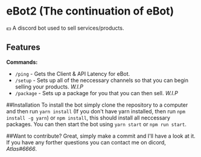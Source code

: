 # eBot2 (The continuation of eBot)
💵 A discord bot used to sell services/products.

## Features
**Commands:**
- `/ping` - Gets the Client & API Latency for eBot.
- `/setup` - Sets up all of the neccessary channels so that you can begin selling your products. *W.I.P*
- `/package` - Sets up a package for you that you can then sell. *W.I.P*

##Installation
To install the bot simply clone the repository to a computer and then run `yarn install` (If you don't have yarn installed, then run `npm install -g yarn`) or `npm install`, this should install all neccessary packages.
You can then start the bot using `yarn start` or `npm run start`.

##Want to contribute?
Great, simply make a commit and I'll have a look at it. If you have any forther questions you can contact me on dicord, *Atlas#6666*.
